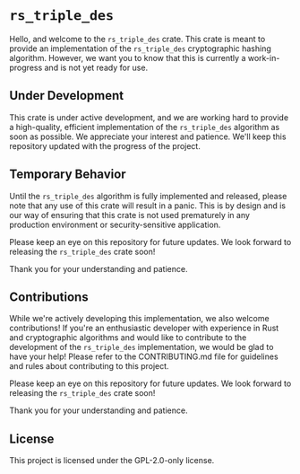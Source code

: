 # `rs_triple_des`
Hello, and welcome to the `rs_triple_des` crate. This crate is meant to provide an implementation of the `rs_triple_des` cryptographic hashing algorithm. However, we want you to know that this is currently a work-in-progress and is not yet ready for use.

## Under Development
This crate is under active development, and we are working hard to provide a high-quality, efficient implementation of the `rs_triple_des` algorithm as soon as possible. We appreciate your interest and patience. We'll keep this repository updated with the progress of the project.

## Temporary Behavior
Until the `rs_triple_des` algorithm is fully implemented and released, please note that any use of this crate will result in a panic. This is by design and is our way of ensuring that this crate is not used prematurely in any production environment or security-sensitive application.

Please keep an eye on this repository for future updates. We look forward to releasing the `rs_triple_des` crate soon!

Thank you for your understanding and patience.

## Contributions
While we're actively developing this implementation, we also welcome contributions! If you're an enthusiastic developer with experience in Rust and cryptographic algorithms and would like to contribute to the development of the `rs_triple_des` implementation, we would be glad to have your help! Please refer to the CONTRIBUTING.md file for guidelines and rules about contributing to this project.

Please keep an eye on this repository for future updates. We look forward to releasing the `rs_triple_des` crate soon!

Thank you for your understanding and patience.

## License
This project is licensed under the GPL-2.0-only license.

